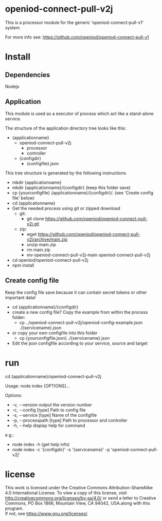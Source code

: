 # openiod-connect-pull-v2j

This is a processor module for the generic 'openiod-connect-pull-v1' system.

For more info see: https://github.com/openiod/openiod-connect-pull-v1

# Install
## Dependencies
Nodejs
## Application
This module is used as a executor of process which act like a stand-alone service.

The structure of the application directory tree looks like this:

* {applicationname}
  * openiod-connect-pull-v2j
    * processor
    * controller
  * {configdir}
    * {configfile}.json

This tree structure is generated by the following instructions
* mkdir {applicationname}
* mkdir {applicationname}/{configdir}  (keep this folder save)
* cp {yourconfigfile} {applicationname}/{configdir}/.  (see 'Create config file' below)
* cd {applicationname}
* Get the needed process using git or zipped download
  * git:
    * git clone https://github.com/openiod/openiod-connect-pull-v2j.git
  * zip:
    * wget https://github.com/openiod/openiod-connect-pull-v2j/archive/main.zip
    * unzip main.zip
    * rm main.zip
    * mv openiod-connect-pull-v2j-main openiod-connect-pull-v2j
* cd openiod/openiod-connect-pull-v2j
* npm install


## Create config file
Keep the config file save because it can contain secret tokens or other important data!
* cd {applicationname}/{configdir}
* create a new config file? Copy the example from within the process folder:
  * cp ../openiod-connect-pull-v2j/openiod-config-example.json ./{servicename}.json
* or copy your own configfile into this folder
  * cp {yourconfigfile.json} ./{servicename}.json   
* Edit the json configfile according to your service, source and target  
# run
cd {applicationname}/openiod-connect-pull-v2j

Usage: node index [OPTIONS]...

Options:
*  -v, --version             output the version number
*  -c, --config [type]       Path to config file
*  -s, --service [type]      Name of the configfile
*  -p, --processpath [type]  Path to processor and controller
*  -h, --help                display help for command

e.g.:
* node index -h  (get help info)
* node index -c '{configdir}' -s '{servicename}' -p 'openiod-connect-pull-v2j'

# license
This work is licensed under the Creative Commons Attribution-ShareAlike 4.0 International License.
To view a copy of this license, visit http://creativecommons.org/licenses/by-sa/4.0/ or
send a letter to Creative Commons, PO Box 1866, Mountain View, CA 94042, USA.along with this program.  
If not, see <https://www.gnu.org/licenses/>.

